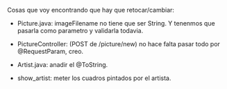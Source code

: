 Cosas que voy encontrando que hay que retocar/cambiar:

- Picture.java:
 imageFilename no tiene que ser String. Y tenenmos que pasarla como parametro y validarla todavia.

 - PictureController: (POST de /picture/new)
 no hace falta pasar todo por @RequestParam, creo.

 - Artist.java:
 anadir el @ToString.

 - show_artist:
 meter los cuadros pintados por el artista.


